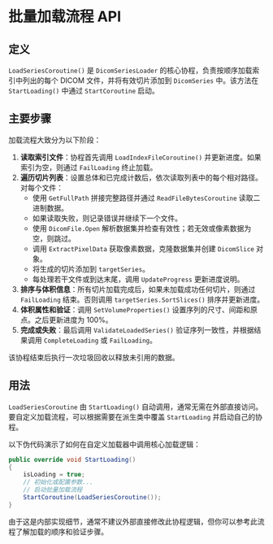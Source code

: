 # 批量加载流程 API

## 定义
`LoadSeriesCoroutine()` 是 `DicomSeriesLoader` 的核心协程，负责按顺序加载索引中列出的每个 DICOM 文件，并将有效切片添加到 `DicomSeries` 中。该方法在 `StartLoading()` 中通过 `StartCoroutine` 启动。

## 主要步骤
加载流程大致分为以下阶段：

1. **读取索引文件**：协程首先调用 `LoadIndexFileCoroutine()` 并更新进度。如果索引为空，则通过 `FailLoading` 终止加载。
2. **遍历切片列表**：设置总体和已完成计数后，依次读取列表中的每个相对路径。对每个文件：
   - 使用 `GetFullPath` 拼接完整路径并通过 `ReadFileBytesCoroutine` 读取二进制数据。
   - 如果读取失败，则记录错误并继续下一个文件。
   - 使用 `DicomFile.Open` 解析数据集并检查有效性；若无效或像素数据为空，则跳过。
   - 调用 `ExtractPixelData` 获取像素数据，克隆数据集并创建 `DicomSlice` 对象。
   - 将生成的切片添加到 `targetSeries`。
   - 每处理若干文件或到达末尾，调用 `UpdateProgress` 更新进度说明。
3. **排序与体积信息**：所有切片加载完成后，如果未加载成功任何切片，则通过 `FailLoading` 结束。否则调用 `targetSeries.SortSlices()` 排序并更新进度。
4. **体积属性和验证**：调用 `SetVolumeProperties()` 设置序列的尺寸、间距和原点。之后更新进度为 100%。
5. **完成或失败**：最后调用 `ValidateLoadedSeries()` 验证序列一致性，并根据结果调用 `CompleteLoading` 或 `FailLoading`。

该协程结束后执行一次垃圾回收以释放未引用的数据。

## 用法
`LoadSeriesCoroutine` 由 `StartLoading()` 自动调用，通常无需在外部直接访问。要自定义加载流程，可以根据需要在派生类中覆盖 `StartLoading` 并启动自己的协程。

以下伪代码演示了如何在自定义加载器中调用核心加载逻辑：

```csharp
public override void StartLoading()
{
    isLoading = true;
    // 初始化或配置参数...
    // 启动批量加载流程
    StartCoroutine(LoadSeriesCoroutine());
}
```

由于这是内部实现细节，通常不建议外部直接修改此协程逻辑，但你可以参考此流程了解加载的顺序和验证步骤。